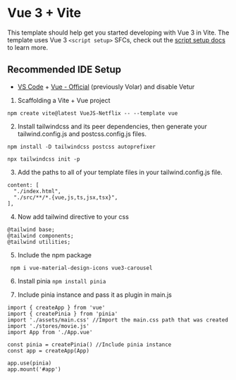 # Vue 3 + Vite

This template should help get you started developing with Vue 3 in Vite. The template uses Vue 3 `<script setup>` SFCs, check out the [script setup docs](https://v3.vuejs.org/api/sfc-script-setup.html#sfc-script-setup) to learn more.

## Recommended IDE Setup

- [VS Code](https://code.visualstudio.com/) + [Vue - Official](https://marketplace.visualstudio.com/items?itemName=Vue.volar) (previously Volar) and disable Vetur

1. Scaffolding a Vite + Vue project

```npm create vite@latest VueJS-Netflix -- --template vue```

2. Install tailwindcss and its peer dependencies, then generate your tailwind.config.js and postcss.config.js files.

```npm install -D tailwindcss postcss autoprefixer```


```npx tailwindcss init -p```

3. Add the paths to all of your template files in your tailwind.config.js file.

  ```
  content: [
    "./index.html",
    "./src/**/*.{vue,js,ts,jsx,tsx}",
  ],
  ```

4. Now add tailwind directive to your css
```
@tailwind base;
@tailwind components;
@tailwind utilities;
```

5. Include the npm package

``` npm i vue-material-design-icons vue3-carousel```

6. Install pinia
```npm install pinia```

7. Include pinia instance and pass it as plugin in main.js

```
import { createApp } from 'vue'
import { createPinia } from 'pinia'
import './assets/main.css' //Import the main.css path that was created
import './stores/movie.js'
import App from './App.vue'

const pinia = createPinia() //Include pinia instance
const app = createApp(App)

app.use(pinia)
app.mount('#app')
```
